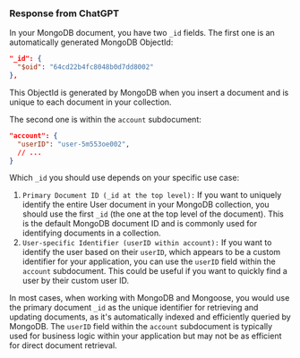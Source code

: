 ### Response from ChatGPT

In your MongoDB document, you have two `_id` fields. The first one is an automatically generated MongoDB ObjectId:

```json
"_id": {
  "$oid": "64cd22b4fc8048b0d7dd8002"
},
```

This ObjectId is generated by MongoDB when you insert a document and is unique to each document in your collection.

The second one is within the `account` subdocument:

```json
"account": {
  "userID": "user-5m553oe002",
  // ...
}
```

Which `_id` you should use depends on your specific use case:

1. `Primary Document ID (_id at the top level):` If you want to uniquely identify the entire User document in your MongoDB collection, you should use the first `_id` (the one at the top level of the document). This is the default MongoDB document ID and is commonly used for identifying documents in a collection.
2. `User-specific Identifier (userID within account):` If you want to identify the user based on their `userID`, which appears to be a custom identifier for your application, you can use the `userID` field within the `account` subdocument. This could be useful if you want to quickly find a user by their custom user ID.

In most cases, when working with MongoDB and Mongoose, you would use the primary document `_id` as the unique identifier for retrieving and updating documents, as it's automatically indexed and efficiently queried by MongoDB. The `userID` field within the `account` subdocument is typically used for business logic within your application but may not be as efficient for direct document retrieval.